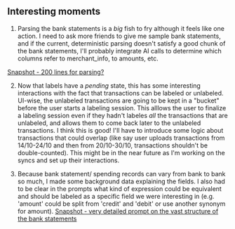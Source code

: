 ## Interesting moments

1. Parsing the bank statements is a *big* fish to fry although it feels like one action. I need to ask more friends to give me sample bank statements, and if the current, deterministic parsing doesn't satisfy a good chunk of the bank statements, I'll probably integrate AI calls to determine which columns refer to merchant_info, to amounts, etc.   

[Snapshot - 200 lines for parsing?](../../../../context\src\concepts\FlashFinance\Transaction\Context_Chat.md\steps\response.8b3a436d.md)


2. Now that labels have a *pending* state, this has some interesting interactions with the fact that transactions can be labeled or unlabeled. UI-wise, the unlabeled transactions are going to be kept in a "bucket" before the user starts a labeling session. This alllows the user to finalize a labeling session even if they hadn't labeles *all* the transactions that are unlabeled, and allows them to come back later to the unlabeled transactions. I think this is good! I'll have to introduce some logic about transactions that could overlap (like say user uploads transactions from 14/10-24/10 and then from 20/10-30/10, transactions shouldn't be double-counted). This might be in the near future as I'm working on the syncs and set up their interactions.

3. Because bank statement/ spending records can vary from bank to bank so much, I made some background data explaining the fields. I also had to be clear in the prompts what kind of expression could be equivalent and should be labeled as a specific field we were interesting in (e.g. 'amount' could be split from 'credit' and 'debit' or use another synonym for amount).
[Snapshot - very detailed prompt on the vast structure of the bank statements](../../../../context\src\concepts\FlashFinance\Transaction\Context_Chat.md\steps\prompt.ba189b37.md)